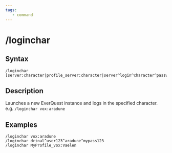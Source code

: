 ```yaml
---
tags:
   - command
---
```

# /loginchar

## Syntax
<!--cmd-syntax-start-->
```eqcommand
/loginchar [server:character|profile_server:character|server^login^character^password|server^login^password]
```
<!--cmd-syntax-end-->

## Description
<!--cmd-desc-start-->
Launches a new EverQuest instance and logs in the specified character. e.g. `/loginchar vox:aradune`
<!--cmd-desc-end-->

## Examples
```text
/loginchar vox:aradune
/loginchar drinal^user123^aradune^mypass123
/loginchar MyProfile_vox:Vaelen
```